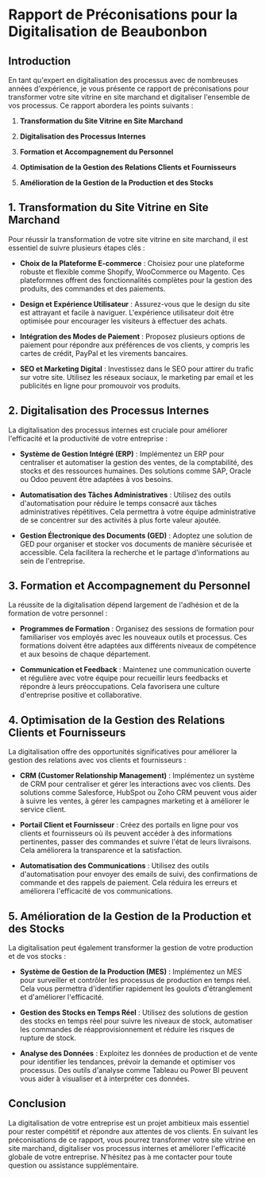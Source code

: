# Rapport de Préconisations pour la Digitalisation de Beaubonbon

## Introduction

En tant qu'expert en digitalisation des processus avec de nombreuses années d'expérience, je vous présente ce rapport de préconisations pour transformer votre site vitrine en site marchand et digitaliser l'ensemble de vos processus. Ce rapport abordera les points suivants :

1. **Transformation du Site Vitrine en Site Marchand**
    
2. **Digitalisation des Processus Internes**
    
3. **Formation et Accompagnement du Personnel**
    
4. **Optimisation de la Gestion des Relations Clients et Fournisseurs**
    
5. **Amélioration de la Gestion de la Production et des Stocks**
    

## 1. Transformation du Site Vitrine en Site Marchand

Pour réussir la transformation de votre site vitrine en site marchand, il est essentiel de suivre plusieurs étapes clés :

- **Choix de la Plateforme E-commerce** : Choisiez pour une plateforme robuste et flexible comme Shopify, WooCommerce ou Magento. Ces plateformnes offrent des fonctionnalités complètes pour la gestion des produits, des commandes et des paiements.
    
- **Design et Expérience Utilisateur** : Assurez-vous que le design du site est attrayant et facile à naviguer. L'expérience utilisateur doit être optimisée pour encourager les visiteurs à effectuer des achats.
    
- **Intégration des Modes de Paiement** : Proposez plusieurs options de paiement pour répondre aux préférences de vos clients, y compris les cartes de crédit, PayPal et les virements bancaires.
    
- **SEO et Marketing Digital** : Investissez dans le SEO pour attirer du trafic sur votre site. Utilisez les réseaux sociaux, le marketing par email et les publicités en ligne pour promouvoir vos produits.

## 2. Digitalisation des Processus Internes

La digitalisation des processus internes est cruciale pour améliorer l'efficacité et la productivité de votre entreprise :

- **Système de Gestion Intégré (ERP)** : Implémentez un ERP pour centraliser et automatiser la gestion des ventes, de la comptabilité, des stocks et des ressources humaines. Des solutions comme SAP, Oracle ou Odoo peuvent être adaptées à vos besoins.
    
- **Automatisation des Tâches Administratives** : Utilisez des outils d'automatisation pour réduire le temps consacré aux tâches administratives répétitives. Cela permettra à votre équipe administrative de se concentrer sur des activités à plus forte valeur ajoutée.
    
- **Gestion Électronique des Documents (GED)** : Adoptez une solution de GED pour organiser et stocker vos documents de manière sécurisée et accessible. Cela facilitera la recherche et le partage d'informations au sein de l'entreprise.
    

## 3. Formation et Accompagnement du Personnel

La réussite de la digitalisation dépend largement de l'adhésion et de la formation de votre personnel :

- **Programmes de Formation** : Organisez des sessions de formation pour familiariser vos employés avec les nouveaux outils et processus. Ces formations doivent être adaptées aux différents niveaux de compétence et aux besoins de chaque département.
    
- **Communication et Feedback** : Maintenez une communication ouverte et régulière avec votre équipe pour recueillir leurs feedbacks et répondre à leurs préoccupations. Cela favorisera une culture d'entreprise positive et collaborative.
    

## 4. Optimisation de la Gestion des Relations Clients et Fournisseurs

La digitalisation offre des opportunités significatives pour améliorer la gestion des relations avec vos clients et fournisseurs :

- **CRM (Customer Relationship Management)** : Implémentez un système de CRM pour centraliser et gérer les interactions avec vos clients. Des solutions comme Salesforce, HubSpot ou Zoho CRM peuvent vous aider à suivre les ventes, à gérer les campagnes marketing et à améliorer le service client.
    
- **Portail Client et Fournisseur** : Créez des portails en ligne pour vos clients et fournisseurs où ils peuvent accéder à des informations pertinentes, passer des commandes et suivre l'état de leurs livraisons. Cela améliorera la transparence et la satisfaction.
    
- **Automatisation des Communications** : Utilisez des outils d'automatisation pour envoyer des emails de suivi, des confirmations de commande et des rappels de paiement. Cela réduira les erreurs et améliorera l'efficacité de vos communications.
    

## 5. Amélioration de la Gestion de la Production et des Stocks

La digitalisation peut également transformer la gestion de votre production et de vos stocks :

- **Système de Gestion de la Production (MES)** : Implémentez un MES pour surveiller et contrôler les processus de production en temps réel. Cela vous permettra d'identifier rapidement les goulots d'étranglement et d'améliorer l'efficacité.
    
- **Gestion des Stocks en Temps Réel** : Utilisez des solutions de gestion des stocks en temps réel pour suivre les niveaux de stock, automatiser les commandes de réapprovisionnement et réduire les risques de rupture de stock.
    
- **Analyse des Données** : Exploitez les données de production et de vente pour identifier les tendances, prévoir la demande et optimiser vos processus. Des outils d'analyse comme Tableau ou Power BI peuvent vous aider à visualiser et à interpréter ces données.
    

## Conclusion

La digitalisation de votre entreprise est un projet ambitieux mais essentiel pour rester compétitif et répondre aux attentes de vos clients. En suivant les préconisations de ce rapport, vous pourrez transformer votre site vitrine en site marchand, digitaliser vos processus internes et améliorer l'efficacité globale de votre entreprise. N'hésitez pas à me contacter pour toute question ou assistance supplémentaire.